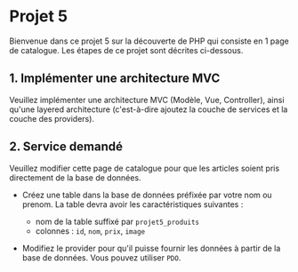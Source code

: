 # Projet 5

Bienvenue dans ce projet 5 sur la découverte de PHP qui consiste en 1 page de catalogue.
Les étapes de ce projet sont décrites ci-dessous.

## 1. Implémenter une architecture MVC

Veuillez implémenter une architecture MVC (Modèle, Vue, Controller), ainsi qu'une layered architecture (c'est-à-dire ajoutez la couche de services et la couche des providers).

## 2. Service demandé

Veuillez modifier cette page de catalogue pour que les articles soient pris directement de la base de données.

- Créez une table dans la base de données préfixée par votre nom ou prenom.
La table devra avoir les caractéristiques suivantes :
    - nom de la table suffixé par `projet5_produits`
    - colonnes : `id`, `nom`, `prix`, `image`

- Modifiez le provider pour qu'il puisse fournir les données à partir de la base de données. Vous pouvez utiliser `PDO`.


